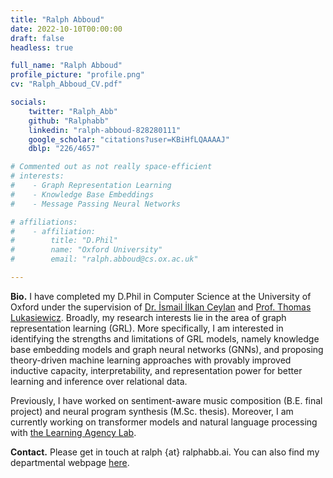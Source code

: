 ```yaml
---
title: "Ralph Abboud"
date: 2022-10-10T00:00:00
draft: false
headless: true

full_name: "Ralph Abboud"
profile_picture: "profile.png"
cv: "Ralph_Abboud_CV.pdf"

socials:
    twitter: "Ralph_Abb"
    github: "Ralphabb"
    linkedin: "ralph-abboud-828280111"
    google_scholar: "citations?user=KBiHfLQAAAAJ"
    dblp: "226/4657"

# Commented out as not really space-efficient
# interests:
#    - Graph Representation Learning
#    - Knowledge Base Embeddings
#    - Message Passing Neural Networks

# affiliations:
#    - affiliation:
#        title: "D.Phil"
#        name: "Oxford University"
#        email: "ralph.abboud@cs.ox.ac.uk"

---
```


**Bio.** I have completed my D.Phil in Computer Science at the University of Oxford under the supervision of [Dr. İsmail İlkan Ceylan][1] and [Prof. Thomas Lukasiewicz][2]. Broadly, my research interests lie in the area of
 graph representation learning (GRL). More specifically, I am interested in identifying the strengths and limitations of GRL models, namely knowledge base embedding models and graph neural networks (GNNs),
and proposing theory-driven machine learning approaches with provably improved inductive capacity, interpretability, and representation power for better learning and inference 
 over relational data.

Previously, I have worked on sentiment-aware music composition (B.E. final project) and neural program synthesis (M.Sc. thesis). Moreover, I am currently working on transformer models 
and natural language processing with [the Learning Agency Lab][3].

**Contact.** Please get in touch at ralph {at} ralphabb.ai. You can also find my departmental webpage [here][4]. 

[1]: https://www.cs.ox.ac.uk/people/IsmailIlkan.Ceylan/
[2]: https://www.cs.ox.ac.uk/people/Thomas.Lukasiewicz/
[3]: https://www.the-learning-agency-lab.com/
[4]: https://www.cs.ox.ac.uk/people/ralph.abboud/